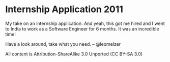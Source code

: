 Internship Application 2011
===========================

My take on an internship application. And yeah, this got me hired and I went to India to work as a Software Engineer for 6 months. It was an incredible time!

Have a look around, take what you need.
– @leomelzer

All content is Attribution-ShareAlike 3.0 Unported (CC BY-SA 3.0)


